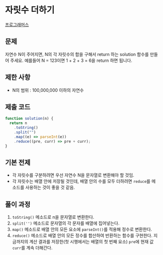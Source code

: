 # 자릿수 더하기

[프로그래머스](https://programmers.co.kr/learn/courses/30/lessons/12931)

## 문제

자연수 N이 주어지면, N의 각 자릿수의 합을 구해서 return 하는 solution 함수를 만들어 주세요.
예를들어 N = 123이면 1 + 2 + 3 = 6을 return 하면 됩니다.

## 제한 사항

- N의 범위 : 100,000,000 이하의 자연수

## 제출 코드

```javascript
function solution(n) {
  return n
    .toString()
    .split("")
    .map((e) => parseInt(e))
    .reduce((pre, curr) => pre + curr);
}
```

## 기본 전제

- 각 자릿수를 구분하려면 우선 자연수 N을 문자열로 변환해야 할 것임.
- 각 자릿수는 배열 안에 저장될 것인데, 배열 안의 수를 모두 더하려면 `reduce`를 메소드를 사용하는 것이 좋을 것 같음.

## 풀이 과정

1. `toString()` 메소드로 n을 문자열로 변환한다.
2. `split('')` 메소드로 문자열의 각 문자를 배열에 집어넣는다.
3. `map()` 메소드로 배열 안의 모든 요소에 `parseInt()`를 적용해 정수로 변환한다.
4. `reduce()` 메소드로 배열 안의 모든 정수를 합산하여 반환하는 함수를 구현한다. 지금까지의 계산 결과를 저장한(첫 시행에서는 배열의 첫 번째 요소) `pre`에 현재 값 `curr`를 계속 더해간다.
